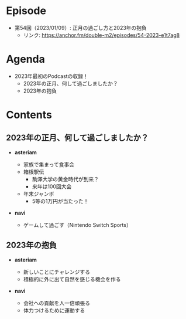 # Episode

- 第54回（2023/01/09）: 正月の過ごし方と2023年の抱負
  - リンク: https://anchor.fm/double-m2/episodes/54-2023-e1t7ag8

# Agenda

- 2023年最初のPodcastの収録！
  - 2023年の正月、何して過ごしましたか？
  - 2023年の抱負

# Contents

## 2023年の正月、何して過ごしましたか？

- **asteriam**
  - 家族で集まって食事会
  - 箱根駅伝
    - 駒澤大学の黄金時代が到来？
    - 来年は100回大会
  - 年末ジャンボ
    - 5等の1万円が当たった！

- **navi**
  - ゲームして過ごす（Nintendo Switch Sports）

## 2023年の抱負

- **asteriam**
  - 新しいことにチャレンジする
  - 積極的に外に出て自然を感じる機会を作る

- **navi**
  - 会社への貢献を人一倍頑張る
  - 体力つけるために運動する
